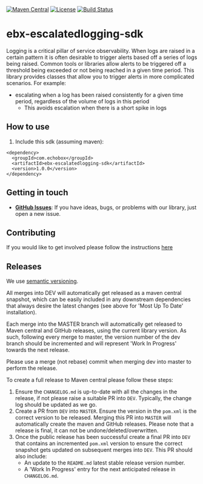 [![Maven Central](https://img.shields.io/maven-central/v/com.echobox/ebx-escalatedlogging-sdk.svg?label=Maven%20Central)](https://search.maven.org/search?q=g:%22com.echobox%22%20AND%20a:%22ebx-escalatedlogging-sdk%22) [![License](https://img.shields.io/badge/License-Apache%202.0-blue.svg)](https://raw.githubusercontent.com/ebx/ebx-escalatedlogging-sdk/master/LICENSE) [![Build Status]()]()
# ebx-escalatedlogging-sdk

Logging is a critical pillar of service observability. When logs are raised in a certain pattern 
it is often desirable to trigger alerts based off a series of logs being raised. Common tools or 
libraries allow alerts to be triggered off a threshold being exceeded or not being reached in a 
given time period. This library provides classes that allow you to trigger alerts in more 
complicated scenarios. For example:
* escalating when a log has been raised consistently for a given time period, regardless of the 
  volume of logs in this period
  * This avoids escalation when there is a short spike in logs

## How to use

1. Include this sdk (assuming maven):

```
<dependency>
  <groupId>com.echobox</groupId>
  <artifactId>ebx-escalatedlogging-sdk</artifactId>
  <version>1.0.0</version>
</dependency>
```

## Getting in touch

* **[GitHub Issues](https://github.com/ebx/ebx-escalatedlogging-sdk/issues/new)**: If you have ideas, bugs,
  or problems with our library, just open a new issue.

## Contributing

If you would like to get involved please follow the instructions
[here](https://github.com/ebx/ebx-escalatedlogging-sdk/tree/master/CONTRIBUTING.md)

## Releases

We use [semantic versioning](https://semver.org/).

All merges into DEV will automatically get released as a maven central snapshot, which can be easily
included in any downstream dependencies that always desire the latest changes (see above for
'Most Up To Date' installation).

Each merge into the MASTER branch will automatically get released to Maven central and GitHub
releases, using the current library version. As such, following every merge to master, the version
number of the dev branch should be incremented and will represent 'Work In Progress' towards the
next release.

Please use a merge (not rebase) commit when merging dev into master to perform the release.

To create a full release to Maven central please follow these steps:
1. Ensure the `CHANGELOG.md` is up-to-date with all the changes in the release, if not please raise
   a suitable PR into `DEV`. Typically, the change log should be updated as we go.
2. Create a PR from `DEV` into `MASTER`. Ensure the version in the `pom.xml` is the
   correct version to be released. Merging this PR into `MASTER` will automatically create the maven
   and GitHub releases. Please note that a release is final, it can not be undone/deleted/overwritten.
3. Once the public release has been successful create a final PR into `DEV` that contains an
   incremented `pom.xml` version to ensure the correct snapshot gets updated on subsequent merges
   into `DEV`. This PR should also include:
    * An update to the `README.md` latest stable release version number.
    * A 'Work In Progress' entry for the next anticipated release in `CHANGELOG.md`.